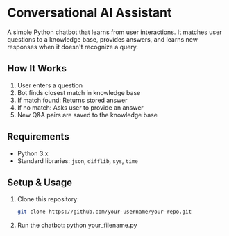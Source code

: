 # Conversational AI Assistant

A simple Python chatbot that learns from user interactions. It matches user questions to a knowledge base, provides answers, and learns new responses when it doesn't recognize a query.

## How It Works
1. User enters a question
2. Bot finds closest match in knowledge base
3. If match found: Returns stored answer
4. If no match: Asks user to provide an answer
5. New Q&A pairs are saved to the knowledge base

## Requirements
- Python 3.x
- Standard libraries: `json`, `difflib`, `sys`, `time`

## Setup & Usage
1. Clone this repository:
   ```bash
   git clone https://github.com/your-username/your-repo.git
2. Run the chatbot:
python your_filename.py
